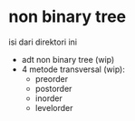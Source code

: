 # non binary tree
isi dari direktori ini 
- adt non binary tree (wip)
- 4 metode transversal (wip):
    - preorder
    - postorder
    - inorder
    - levelorder